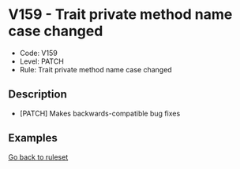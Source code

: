 # V159 - Trait private method name case changed

* Code: V159
* Level: PATCH
* Rule: Trait private method name case changed

## Description

* [PATCH] Makes backwards-compatible bug fixes

## Examples

[Go back to ruleset](../README.md)